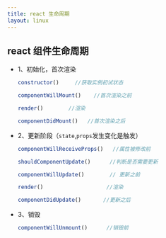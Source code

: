 ```yaml
---
title: react 生命周期
layout: linux
---
```


## react 组件生命周期

- 1、初始化，首次渲染

  ```js
  constructor()     //获取实例初试状态

  componentWillMount()    //首次渲染之前

  render()        //渲染

  componentDidMount()   //首次渲染之后
  ```

- 2、更新阶段（`state`,`props`发生变化是触发）

  ```js
  componentWillReceiveProps()   //属性被修改前

  shouldComponentUpdate()      //判断是否需要更新

  componentWillUpdate()        // 更新之前

  render()                    //渲染

  componentDidUpdate()       //更新之后
  ```

- 3、销毁

  ```js
  componentWillUnmount()      //销毁前
  ```
